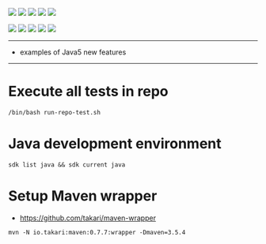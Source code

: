 ![](https://img.shields.io/badge/language-xxx-blue)
![](https://img.shields.io/badge/technology-xxx,%20xxx-blue)
![](https://img.shields.io/badge/development%20year-20xx-orange)
![](https://img.shields.io/badge/contributor-shijiansu-purple)
![](https://img.shields.io/badge/license-MIT-lightgrey)

![](https://img.shields.io/github/languages/top/shijiansu/core-java-5-newfeatures)
![](https://img.shields.io/github/languages/count/shijiansu/core-java-5-newfeatures)
![](https://img.shields.io/github/languages/code-size/shijiansu/core-java-5-newfeatures)
![](https://img.shields.io/github/repo-size/shijiansu/core-java-5-newfeatures)
![](https://img.shields.io/github/last-commit/shijiansu/core-java-5-newfeatures?color=red)

--------------------------------------------------------------------------------

- examples of Java5 new features

--------------------------------------------------------------------------------

# Execute all tests in repo

`/bin/bash run-repo-test.sh`

# Java development environment

`sdk list java && sdk current java`

# Setup Maven wrapper

- https://github.com/takari/maven-wrapper

`mvn -N io.takari:maven:0.7.7:wrapper -Dmaven=3.5.4`
